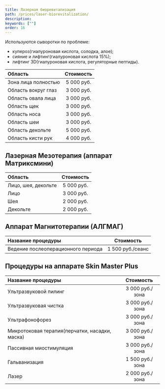 ```yaml
---
title: Лазерная биоревитализация
path: /prices/laser-biorevitalization/
description:
keywords: [""]
order: 16
---
```


Используются сыворотки по проблеме:
- купероз(гиалуроновая кислота, солодка, алое);
- сияние и лифтинг(гиалуроновая кислота 15%);
- лифтинг 3D(гиалуроновая кислота, регуляторные пептиды).


| Область             | Стоимость  |
|:--------------------|:----------:|
| Зона лица полностью | 5 000 руб. |
| Область вокруг глаз | 3 000 руб. |
| Область овала лица  | 3 000 руб. |
| Область щек         | 3 000 руб. |
| Область носа        | 3 000 руб. |
| Область шеи         | 3 000 руб. |
| Область декольте    | 5 000 руб. |
| Область кисти рук   | 4 000 руб. |


## Лазерная Мезотерапия (аппарат Матриксмини)

| Область             | Стоимость  |
|:--------------------|:----------:|
| Лицо, шея, декольте | 5 000 руб. |
| Лицо                | 3 000 руб. |
| Шея                 | 2 000 руб. |
| Декольте            | 2 000 руб. |


## Аппарат Магнитотерапии (АЛГМАГ)

| Название процедуры                 |    Стоимость     |
|:-----------------------------------|:----------------:|
| Ведение послеоперационного периода | 1 500 руб./сеанс |


## Процедуры на аппарате Skin Master Plus

| Название процедуры                             |    Стоимость    |
|:-----------------------------------------------|:---------------:|
| Ультразвуковой пилинг                          | 3 000 руб./зона |
| Ультразвуковая чистка                          | 3 000 руб./зона |
| Ультрафонофорез                                | 3 000 руб./зона |
| Микротоковая терапия(перчатки, насадки, маска) | 3 000 руб./зона |
| Пассивная миостимуляция                        | 3 000 руб./зона |
| Гальванизация                                  | 1 500 руб./зона |
| Лазер                                          | 2 000 руб./зона |

